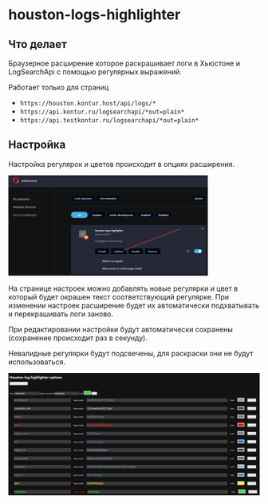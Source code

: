 # houston-logs-highlighter

## Что делает

Браузерное расширение которое раскрашивает логи в Хьюстоне и LogSearchApi с помощью регулярных выражений.

Работает только для страниц
- `https://houston.kontur.host/api/logs/*`
- `https://api.kontur.ru/logsearchapi/*out=plain*`
- `https://api.testkontur.ru/logsearchapi/*out=plain*`

## Настройка

Настройка регулярок и цветов происходит в опциях расширения.

<img src="options_button.png" width="400">


На странице настроек можно добавлять новые регулярки и цвет в который будет окрашен текст соответствующий регулярке. При изменении настроек расширение будет их автоматически подхватывать и перекрашивать логи заново.

При редактировании настройки будут автоматически сохранены (сохранение происходит раз в секунду).

Невалидные регулярки будут подсвечены, для раскраски они не будут использоваться.

![Настройка регулярок](options.png)

<!-- ## Установка

1. Скачать [src.zip](https://github.com/Advitalitum/kontur-testkontur-button/releases/download/0.0.0.1/src.zip) или репозиторий себе на компьютер
2. Распаковать архив если качали src.zip
3. Зайти в расширения браузера
4. Включить режим разработчика
5. Нажать "Загрузить распакованное расширение" и выбрать папку (src) внутри которой лежат файлы manifest.json, main.js
6. Выключить режим разработчика если хочется
7. Вы великолепны -->